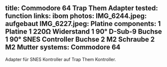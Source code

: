 title: Commodore 64 Trap Them Adapter
tested: function
links:
    ibom
photos:
    IMG_6244.jpeg: aufgebaut
    IMG_6227.jpeg: Platine
components:
    1 Platine
    1 220Ω Widerstand
    1 90° D-Sub-9 Buchse
    1 90° SNES Controller Buchse
    2 M2 Schraube
    2 M2 Mutter
systems:
    Commodore 64
---
Adapter für SNES Kontroller auf Trap Them Kontroller.
